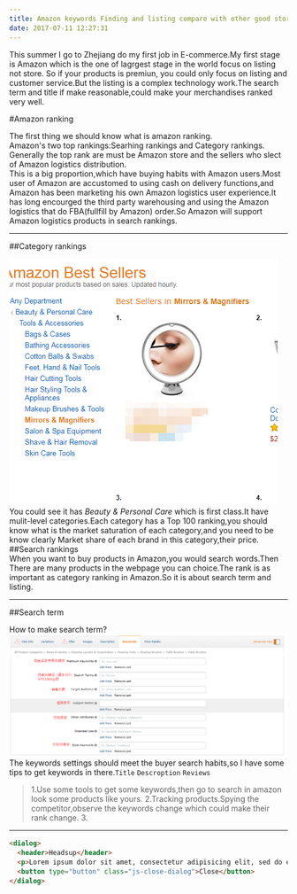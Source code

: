 ```yaml
---
title: Amazon keywords Finding and listing compare with other good store
date: 2017-07-11 12:27:31
---
```


This summer I go to Zhejiang do my first job in E-commerce.My first stage is Amazon which is the one of lagrgest stage in the world focus on listing not store. 
So if your products is premiun, you could only focus on listing and customer service.But the listing is a complex technology work.The search term and title if make reasonable,could make your merchandises ranked very well.  

 
#Amazon ranking 


The first thing we should know what is amazon ranking.  
Amazon's two top rankings:Searhing rankings and Category rankings.  
Generally the top rank are must be Amazon store and the sellers who slect of Amazon logistics distribution.  
This is a big proportion,which have buying habits with Amazon users.Most user of Amazon are accustomed to using cash on delivery functions,and Amazon has been marketing his own Amazon logistics user experience.It has long encourged the third party warehousing and  using the Amazon logistics that do FBA(fullfill by Amazon) order.So Amazon will support Amazon logistics products in search rankings. 

--- 

##Category rankings

![loading...](/images/Amazon_store/node_rank.png "Category rankings") 
You could see it has *Beauty & Personal Care* which is first class.It have mulit-level categories.Each category has a Top 100 ranking,you should know what is the market saturation of each category,and you need to be know clearly Market share of each brand in this category,their price.
##Search rankings  
When you want to buy products in Amazon,you would search words.Then There are many products in the webpage you can choice.The rank is as important as category ranking in Amazon.So it is about search term and listing.

---

##Search term  

How to make search term?    
![loading...](/images/Amazon_store/Keywords.png "Search Term")  
The keywords settings should meet the buyer search habits,so I have some tips to get keywords in there.`Title` `Descroption` `Reviews`  

> 1.Use some tools to get some keywords,then go to search in amazon look some products like yours.
> 2.Tracking products.Spying the competitor,observe the keywords change which could make their rank change.
> 3.


---



```html
<dialog>
  <header>Headsup</header>
  <p>Lorem ipsum dolor sit amet, consectetur adipisicing elit, sed do eiusmod tempor incididunt ut labore et dolore magna.</p>
  <button type="button" class="js-close-dialog">Close</button>
</dialog>
```